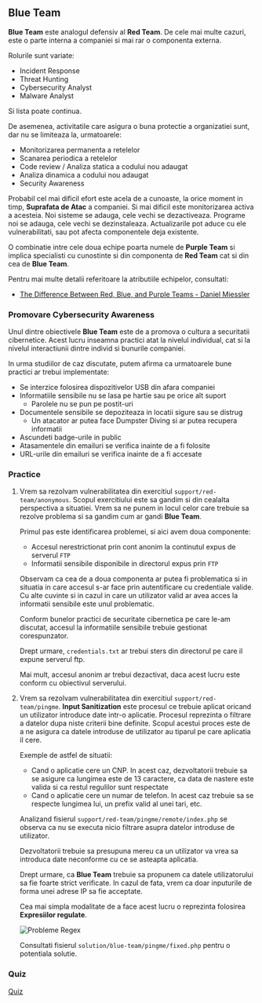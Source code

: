 ## Blue Team

**Blue Team** este analogul defensiv al **Red Team**.
De cele mai multe cazuri, este o parte interna a companiei si mai rar o componenta externa.

Rolurile sunt variate:

- Incident Response
- Threat Hunting
- Cybersecurity Analyst
- Malware Analyst

Si lista poate continua.

De asemenea, activitatile care asigura o buna protectie a organizatiei sunt, dar nu se limiteaza la, urmatoarele:

- Monitorizarea permanenta a retelelor
- Scanarea periodica a retelelor
- Code review / Analiza statica a codului nou adaugat
- Analiza dinamica a codului nou adaugat
- Security Awareness

Probabil cel mai dificil efort este acela de a cunoaste, la orice moment in timp, **Suprafata de Atac** a companiei.
Si mai dificil este monitorizarea activa a acesteia. Noi sisteme se adauga, cele vechi se dezactiveaza.
Programe noi se adauga, cele vechi se dezinstaleaza.
Actualizarile pot aduce cu ele vulnerabilitati, sau pot afecta componentele deja existente.

O combinatie intre cele doua echipe poarta numele de **Purple Team** si implica specialisti cu cunostinte si din componenta de **Red Team** cat si din cea de **Blue Team**.

Pentru mai multe detalii referitoare la atributiile echipelor, consultati:

- [The Difference Between Red, Blue, and Purple Teams - Daniel Miessler](https://danielmiessler.com/study/red-blue-purple-teams/)

### Promovare Cybersecurity Awareness

Unul dintre obiectivele **Blue Team** este de a promova o cultura a securitatii cibernetice.
Acest lucru inseamna practici atat la nivelul individual, cat si la nivelul interactiunii dintre individ si bunurile companiei.

In urma studiilor de caz discutate, putem afirma ca urmatoarele bune practici ar trebui implementate:

- Se interzice folosirea dispozitivelor USB din afara companiei
- Informatiile sensibile nu se lasa pe hartie sau pe orice alt suport
  - Parolele nu se pun pe postit-uri
- Documentele sensibile se depoziteaza in locatii sigure sau se distrug
  - Un atacator ar putea face Dumpster Diving si ar putea recupera informatii
- Ascundeti badge-urile in public
- Atasamentele din emailuri se verifica inainte de a fi folosite
- URL-urile din emailuri se verifica inainte de a fi accesate

### Practice

1. Vrem sa rezolvam vulnerabilitatea din exercitiul `support/red-team/anonymous`.
   Scopul exercitiului este sa gandim si din cealalta perspectiva a situatiei.
   Vrem sa ne punem in locul celor care trebuie sa rezolve problema si sa gandim cum ar gandi **Blue Team**.
   
   Primul pas este identificarea problemei, si aici avem doua componente:
   
   - Accesul nerestrictionat prin cont anonim la continutul expus de serverul `FTP`
   - Informatii sensibile disponibile in directorul expus prin `FTP`
   
   Observam ca cea de a doua componenta ar putea fi problematica si in situatia in care accesul s-ar face prin autentificare cu credentiale valide.
   Cu alte cuvinte si in cazul in care un utilizator valid ar avea acces la informatii sensibile este unul problematic.
   
   Conform bunelor practici de securitate cibernetica pe care le-am discutat, accesul la informatiile sensibile trebuie gestionat corespunzator.
   
   Drept urmare, `credentials.txt` ar trebui sters din directorul pe care il expune serverul ftp.
   
   Mai mult, accesul anonim ar trebui dezactivat, daca acest lucru este conform cu obiectivul serverului.

1. Vrem sa rezolvam vulnerabilitatea din exercitiul `support/red-team/pingme`.
   **Input Sanitization** este procesul ce trebuie aplicat oricand un utilizator introduce date intr-o aplicatie.
   Procesul reprezinta o filtrare a datelor dupa niste criterii bine definite.
   Scopul acestui proces este de a ne asigura ca datele introduse de utilizator au tiparul pe care aplicatia il cere.
   
   Exemple de astfel de situatii:
   
   - Cand o aplicatie cere un CNP.
     In acest caz, dezvoltatorii trebuie sa se asigure ca lungimea este de 13 caractere, ca data de nastere este valida si ca restul regulilor sunt respectate
   - Cand o aplicatie cere un numar de telefon.
     In acest caz trebuie sa se respecte lungimea lui, un prefix valid al unei tari, etc.
   
   Analizand fisierul `support/red-team/pingme/remote/index.php` se observa ca nu se executa nicio filtrare asupra datelor introduse de utilizator.
   
   Dezvoltatorii trebuie sa presupuna mereu ca un utilizator va vrea sa introduca date neconforme cu ce se asteapta aplicatia.
   
   Drept urmare, ca **Blue Team** trebuie sa propunem ca datele utilizatorului sa fie foarte strict verificate.
   In cazul de fata, vrem ca doar inputurile de forma unei adrese IP sa fie acceptate.
   
   Cea mai simpla modalitate de a face acest lucru o reprezinta folosirea **Expresiilor regulate**.
   
   ![Probleme Regex](https://imgs.xkcd.com/comics/perl_problems.png "")
   
   Consultati fisierul `solution/blue-team/pingme/fixed.php` pentru o potentiala solutie.

### Quiz

[Quiz](../quiz/blue-team.md)
